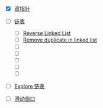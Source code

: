 - [X] [双指针](https://github.com/amaolll123/fucking-algorithm/blob/master/%E7%AE%97%E6%B3%95%E6%80%9D%E7%BB%B4%E7%B3%BB%E5%88%97/%E5%8F%8C%E6%8C%87%E9%92%88%E6%8A%80%E5%B7%A7.md)  
- [ ] [链表](https://greyireland.gitbook.io/algorithm-pattern/shu-ju-jie-gou-pian/linked_list)  
  - [ ] [Reverse Linked List](https://greyireland.gitbook.io/algorithm-pattern/shu-ju-jie-gou-pian/linked_list#reverse-linked-list)
  - [ ] [Remove duplicate in linked list](https://greyireland.gitbook.io/algorithm-pattern/shu-ju-jie-gou-pian/linked_list#remove-duplicates-from-sorted-list-ii)
  - [ ] []()
  - [ ] []()
  - [ ] []()
  - [ ] []()
  - [ ] []()
- [ ] [Explore 链表](https://leetcode.com/explore/learn/card/linked-list/)  

- [ ] [滑动窗口](https://github.com/amaolll123/fucking-algorithm/blob/master/%E7%AE%97%E6%B3%95%E6%80%9D%E7%BB%B4%E7%B3%BB%E5%88%97/%E6%BB%91%E5%8A%A8%E7%AA%97%E5%8F%A3%E6%8A%80%E5%B7%A7.md)
